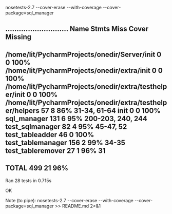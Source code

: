 nosetests-2.7 --cover-erase --with-coverage --cover-package=sql_manager


............................
Name                                                         Stmts   Miss  Cover   Missing
------------------------------------------------------------------------------------------
/home/lit/PycharmProjects/onedir/Server/__init__                 0      0   100%   
/home/lit/PycharmProjects/onedir/extra/__init__                  0      0   100%   
/home/lit/PycharmProjects/onedir/extra/testhelper/__init__       0      0   100%   
/home/lit/PycharmProjects/onedir/extra/testhelper/helpers       57      8    86%   31-34, 61-64
__init__                                                         0      0   100%   
sql_manager                                                    131      6    95%   200-203, 240, 244
test_sqlmanager                                                 82      4    95%   45-47, 52
test_tableadder                                                 46      0   100%   
test_tablemanager                                              156      2    99%   34-35
test_tableremover                                               27      1    96%   31
------------------------------------------------------------------------------------------
TOTAL                                                          499     21    96%   
----------------------------------------------------------------------
Ran 28 tests in 0.715s

OK

Note (to pipe):
nosetests-2.7 --cover-erase --with-coverage --cover-package=sql_manager >> README.md 2>&1
